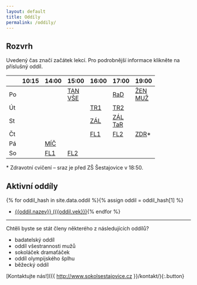 ```yaml
---
layout: default
title: Oddíly
permalink: /oddily/
---
```


## Rozvrh

Uvedený čas značí začátek lekcí. Pro podrobnější informace klikněte na příslušný oddíl.

|    | 10:15 | 14:00 |      15:00       | 16:00 |      17:00       |      19:00       |
|----|-------|-------|------------------|-------|------------------|------------------|
| Po |       |       | [TAN]<br />[VŠE] |       | [RaD]            | [ŽEN]<br />[MUŽ] |
| Út |       |       |                  | [TR1] | [TR2]            |                  |
| St |       |       |                  | [ZÁL] | [ZÁL]<br />[TaR] |                  |
| Čt |       |       |                  | [FL1] | [FL2]            | [ZDR]*           |
| Pá |       | [MÍČ] |                  |       |                  |                  |
| So |       | [FL1] | [FL2]            |       |                  |                  |

[TAN]: http://www.sokolsestajovice.cz/{{site.data.oddil.tanec.dlouhe-url}} "Tanec"
[VŠE]: http://www.sokolsestajovice.cz/{{site.data.oddil.vsestrannost.dlouhe-url}} "Všestrannost"
[RaD]: http://www.sokolsestajovice.cz/{{site.data.oddil.rd.dlouhe-url}} "Rodiče a děti"
[ŽEN]: http://www.sokolsestajovice.cz/{{site.data.oddil.zeny.dlouhe-url}} "Ženy"
[ZÁL]: http://www.sokolsestajovice.cz/{{site.data.oddil.zalesak.dlouhe-url}} "Zálesák"
[TR1]: http://www.sokolsestajovice.cz/{{site.data.oddil.trampoliny.dlouhe-url}} "Trampolíny – mladší"
[TR2]: http://www.sokolsestajovice.cz/{{site.data.oddil.trampoliny.dlouhe-url}} "Trampolíny – starší"
[FL1]: http://www.sokolsestajovice.cz/{{site.data.oddil.florbal.dlouhe-url}} "Florbal – mladší žáci"
[FL2]: http://www.sokolsestajovice.cz/{{site.data.oddil.florbal.dlouhe-url}} "Florbal – starší žáci"
[ZDR]: http://www.sokolsestajovice.cz/{{site.data.oddil.zdravotni.dlouhe-url}} "Zdravotní cvičení"
[TaR]: http://www.sokolsestajovice.cz/{{site.data.oddil.tanecky.dlouhe-url}} "Tanečky a rytmika"
[MÍČ]: http://www.sokolsestajovice.cz/{{site.data.oddil.micovky.dlouhe-url}} "Míčové hry"
[PK1]: http://www.sokolsestajovice.cz/{{site.data.oddil.parkour.dlouhe-url}} "Parkour – mladší"
[PK2]: http://www.sokolsestajovice.cz/{{site.data.oddil.parkour.dlouhe-url}} "Parkour – starší"
[MUŽ]: http://www.sokolsestajovice.cz/{{site.data.oddil.muzi.dlouhe-url}} "Oddíl mužů"


\* Zdravotní cvičení – sraz je před ZŠ Šestajovice v&nbsp;18:50.


## Aktivní oddíly

{% for oddil_hash in site.data.oddil %}{% assign oddil = oddil_hash[1] %}
* [{{oddil.nazev}} ({{oddil.vek}})]({{oddil.dlouhe-url}}){% endfor %}

---

Chtěli byste se stát členy některého z následujících oddílů?

* badatelský oddíl
* oddíl všestrannosti mužů
* sokoláček dramaťáček
* oddíl olympijského šplhu
* běžecký oddíl

[Kontaktujte nás!]({{ http://www.sokolsestajovice.cz }}/kontakt/){:.button}




